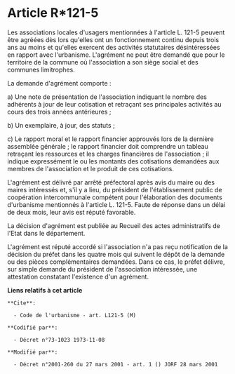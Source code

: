 # Article R*121-5

Les associations locales d'usagers mentionnées à l'article L. 121-5 peuvent être agréées dès lors qu'elles ont un
fonctionnement continu depuis trois ans au moins et qu'elles exercent des activités statutaires désintéressées en rapport
avec l'urbanisme. L'agrément ne peut être demandé que pour le territoire de la commune où l'association a son siège social et
des communes limitrophes.

La demande d'agrément comporte :

a) Une note de présentation de l'association indiquant le nombre des adhérents à jour de leur cotisation et retraçant ses
principales activités au cours des trois années antérieures ;

b) Un exemplaire, à jour, des statuts ;

c) Le rapport moral et le rapport financier approuvés lors de la dernière assemblée générale ; le rapport financier doit
comprendre un tableau retraçant les ressources et les charges financières de l'association ; il indique expressément le ou
les montants des cotisations demandées aux membres de l'association et le produit de ces cotisations.

L'agrément est délivré par arrêté préfectoral après avis du maire ou des maires intéressés et, s'il y a lieu, du président de
l'établissement public de coopération intercommunale compétent pour l'élaboration des documents d'urbanisme mentionnés à
l'article L. 121-5. Faute de réponse dans un délai de deux mois, leur avis est réputé favorable.

La décision d'agrément est publiée au Recueil des actes administratifs de l'Etat dans le département.

L'agrément est réputé accordé si l'association n'a pas reçu notification de la décision du préfet dans les quatre mois qui
suivent le dépôt de la demande ou des pièces complémentaires demandées. Dans ce cas, le préfet délivre, sur simple demande du
président de l'association intéressée, une attestation constatant l'existence d'un agrément.

**Liens relatifs à cet article**

	**Cite**:

	  - Code de l'urbanisme - art. L121-5 (M)

	**Codifié par**:

	  - Décret n°73-1023 1973-11-08

	**Modifié par**:

	  - Décret n°2001-260 du 27 mars 2001 - art. 1 () JORF 28 mars 2001
